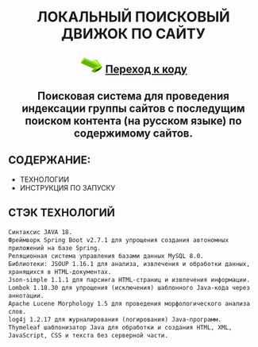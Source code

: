<h1 align="center">ЛОКАЛЬНЫЙ ПОИСКОВЫЙ ДВИЖОК ПО САЙТУ</h1>
<h2 align="center"><img src="https://github.com/vadimsa3/searchengine/blob/master/src/main/resources/raw/target.gif" height="32"/>
<a href="https://github.com/vadimsa3/searchengine/tree/master/src/main/java/searchengine" target="_blank">Переход к коду</a></h2>
<h2 align="center">Поисковая система для проведения индексации группы сайтов с последущим поиском контента (на русском языке) по содержимому сайтов.</h2>

## **СОДЕРЖАНИЕ:** ##
* ТЕХНОЛОГИИ
* ИНСТРУКЦИЯ ПО ЗАПУСКУ
## **СТЭК ТЕХНОЛОГИЙ** ##  
    Синтаксис JAVA 18.
    Фреймворк Spring Boot v2.7.1 для упрощения создания автономных приложений на базе Spring.
    Реляционная система управления базами данных MySQL 8.0.
    Библиотеки: JSOUP 1.16.1 для анализа, извлечения и обработки данных, хранящихся в HTML-документах.
    Json-simple 1.1.1 для парсинга HTML-страниц и извлечения информации.
    Lombok 1.18.30 для упрощения (исключения) шаблонного Java-кода через аннотации.             
    Apache Lucene Morphology 1.5 для проведения морфологического анализа слов.
    log4j 1.2.17 для журналирования (логирования) Java-программ.
    Thymeleaf шаблонизатор Java для обработки и создания HTML, XML, JavaScript, CSS и текста без серверной части.
